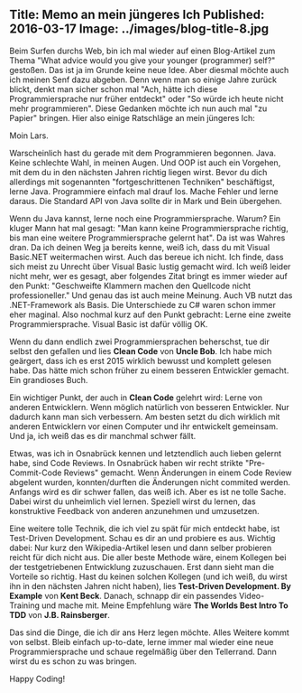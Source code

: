 Title: Memo an mein jüngeres Ich
Published: 2016-03-17
Image: ../images/blog-title-8.jpg
---
Beim Surfen durchs Web, bin ich mal wieder auf einen Blog-Artikel zum Thema "What advice would you give your younger (programmer) self?" gestoßen. 
Das ist ja im Grunde keine neue Idee. Aber diesmal möchte auch ich meinen Senf dazu abgeben. Denn wenn man so einige Jahre zurück blickt, 
denkt man sicher schon mal "Ach, hätte ich diese Programmiersprache nur früher entdeckt" oder "So würde ich heute nicht mehr programmieren". 
Diese Gedanken möchte ich nun auch mal "zu Papier" bringen. Hier also einige Ratschläge an mein jüngeres Ich:

Moin Lars.

Warscheinlich hast du gerade mit dem Programmieren begonnen. 
Java. Keine schlechte Wahl, in meinen Augen. Und OOP ist auch ein Vorgehen, mit dem du in den nächsten Jahren richtig liegen wirst.
Bevor du dich allerdings mit sogenannten "fortgeschrittenen Techniken" beschäftigst, lerne Java. Programmiere einfach mal drauf los.
Mache Fehler und lerne daraus. Die Standard API von Java sollte dir in Mark und Bein übergehen<!-- Read More -->.

Wenn du Java kannst, lerne noch eine Programmiersprache. Warum? Ein kluger Mann hat mal gesagt: "Man kann keine Programmiersprache richtig, 
bis man eine weitere Programmiersprache gelernt hat". Da ist was Wahres dran. Da ich deinen Weg ja bereits kenne, weiß ich, dass du mit 
Visual Basic.NET weitermachen wirst. Auch das bereue ich nicht. Ich finde, dass sich meist zu Unrecht über Visual Basic lustig gemacht wird. 
Ich weiß leider nicht mehr, wer es gesagt, aber folgendes Zitat bringt es immer wieder auf den Punkt:
"Geschweifte Klammern machen den Quellcode nicht professioneller."
Und genau das ist auch meine Meinung. Auch VB nutzt das .NET-Framework als Basis. Die Unterschiede zu C# waren schon immer eher maginal. 
Also nochmal kurz auf den Punkt gebracht: Lerne eine zweite Programmiersprache. Visual Basic ist dafür völlig OK.

Wenn du dann endlich zwei Programmiersprachen beherschst, tue dir selbst den gefallen und lies **Clean Code** von **Uncle Bob**. 
Ich habe mich geärgert, dass ich es erst 2015 wirklich bewusst und komplett gelesen habe. Das hätte mich schon früher zu einem besseren Entwickler gemacht. 
Ein grandioses Buch.

Ein wichtiger Punkt, der auch in **Clean Code** gelehrt wird: Lerne von anderen Entwicklern. Wenn möglich natürlich von besseren Entwickler. 
Nur dadurch kann man sich verbessern. Am besten setzt du dich wirklich mit anderen Entwicklern vor einen Computer und ihr entwickelt gemeinsam. 
Und ja, ich weiß das es dir manchmal schwer fällt.

Etwas, was ich in Osnabrück kennen und letztendlich auch lieben gelernt habe, sind Code Reviews. In Osnabrück haben wir recht strikte 
"Pre-Commit-Code Reviews" gemacht. Wenn Änderungen in einem Code Review abgelent wurden, konnten/durften die Änderungen nicht commited werden. 
Anfangs wird es dir schwer fallen, das weiß ich. Aber es ist ne tolle Sache. Dabei wirst du unheimlich viel lernen. 
Speziell wirst du lernen, das konstruktive Feedback von anderen anzunehmen und umzusetzen.

Eine weitere tolle Technik, die ich viel zu spät für mich entdeckt habe, ist Test-Driven Development. Schau es dir an und probiere es aus. 
Wichtig dabei: Nur kurz den Wikipedia-Artikel lesen und dann selber probieren reicht für dich nicht aus. Die aller beste Methode wäre, 
einem Kollegen bei der testgetriebenen Entwicklung zuzuschauen. Erst dann sieht man die Vorteile so richtig. Hast du keinen solchen Kollegen 
(und ich weiß, du wirst ihn in den nächsten Jahren nicht haben), lies **Test-Driven Development. By Example** von **Kent Beck**. 
Danach, schnapp dir ein passendes Video-Training und mache mit. Meine Empfehlung wäre **The Worlds Best Intro To TDD** von **J.B. Rainsberger**.

Das sind die Dinge, die ich dir ans Herz legen möchte. Alles Weitere kommt von selbst. Bleib einfach up-to-date, 
lerne immer mal wieder eine neue Programmiersprache und schaue regelmäßig über den Tellerrand. Dann wirst du es schon zu was bringen.

Happy Coding!